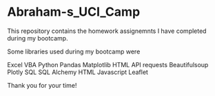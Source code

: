 # Abraham-s_UCI_Camp
This repository contains the homework assignemnts I have completed during my bootcamp. 

Some libraries used during my bootcamp were

Excel VBA 
Python
Pandas
Matplotlib
HTML
API requests
Beautifulsoup
Plotly
SQL
SQL Alchemy
HTML
Javascript
Leaflet

Thank you for your time!
